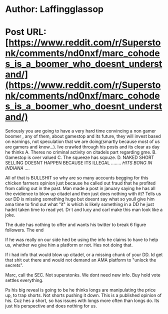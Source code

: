 # Author: Laffingglassop
# Post URL: [https://www.reddit.com/r/Superstonk/comments/nd0nxf/marc_cohodes_is_a_boomer_who_doesnt_understand/](https://www.reddit.com/r/Superstonk/comments/nd0nxf/marc_cohodes_is_a_boomer_who_doesnt_understand/)


Seriously you are going to have a very hard time convincing a non gamer boomer , any of them, about gamestop and its future, they will invest based on earnings, not speculation that we are doing(smartly because most of us are gamers and know...). Ive crawled through his posts and its clear as day he thinks A. Theres no criminal activity on citadels part regarding gme. B. Gamestop is over valued C. The squeeze has sqouze. D. NAKED SHORT SELLING DOESNT HAPPEN BECAUSE ITS ILLEGAL
........
 *HITS BONG IN INDIANA*
....


All of that is BULLSHIT so why are so many accounts begging for this chicken farmers opinion just because he called out fraud that he profited from calling out in the past.  Man made a post in january saying he has all the evidience to blow up citadel and then just does nothing with itt?
Tells us our DD is missing something huge but doesnt say what so youll give him ama time to find out what "it" is which is likely something in a DD he just hadnt taken time to read yet.  Dr t and lucy and carl make this man look like a joke. 

The dude has nothing to offer and wants his twitter to break 6 figure followers. The end

If he was really on our side hed be using the info he claims to have to help us, whether we give him a platform or not. Hes not doing that.


If i had info that would blow up citadel, or a missing chunk of your DD. Id get that shit out there and would not demand an AMA platform to "unlock the secrets".

Marc, call the SEC. Not superstonks.
We dont need new info. Buy hold vote settles everything.

Ps his big reveal is going to be he thinks longs are manipulating the price up, to trap shorts. Not shorts pushing it down. This is a published opinion of his.
 Cuz hes a short, so has issues with longs more often than longs do. Its just his perspective and does nothing for us.